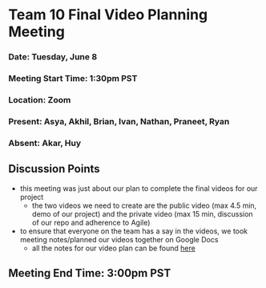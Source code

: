 # Team 10 Final Video Planning Meeting
### Date: Tuesday, June 8
### Meeting Start Time: 1:30pm PST
### Location: Zoom
### Present: Asya, Akhil, Brian, Ivan, Nathan, Praneet, Ryan
### Absent: Akar, Huy
## Discussion Points
- this meeting was just about our plan to complete the final videos for our project
  - the two videos we need to create are the public video (max 4.5 min, demo of our project) and the private video (max 15 min, discussion of our repo and adherence to Agile)
- to ensure that everyone on the team has a say in the videos, we took meeting notes/planned our videos together on Google Docs
  - all the notes for our video plan can be found [here](https://docs.google.com/document/d/1XZ-r1XVxGwB4ovP0in8KJgz_VNHk-ZAnG5Su-ZgJwa8/edit)
## Meeting End Time: 3:00pm PST